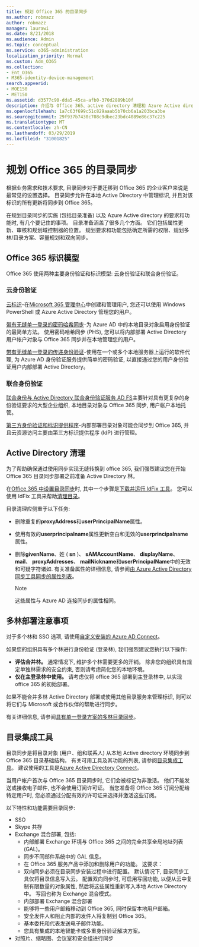 ```yaml
---
title: 规划 Office 365 的目录同步
ms.author: robmazz
author: robmazz
manager: laurawi
ms.date: 8/21/2018
ms.audience: Admin
ms.topic: conceptual
ms.service: o365-administration
localization_priority: Normal
ms.custom: Adm_O365
ms.collection:
- Ent_O365
- M365-identity-device-management
search.appverid:
- MOE150
- MET150
ms.assetid: d3577c90-dda5-45ca-afb0-370d2889b10f
description: 介绍与 Office 365、active directory 清理和 Azure Active directory Connect 工具的目录同步。
ms.openlocfilehash: 1a7c63f699c51c829aaab5b70cb6a1a203bca3be
ms.sourcegitcommit: 29f937b7430c708c9dbec23bdc4089e86c37c225
ms.translationtype: MT
ms.contentlocale: zh-CN
ms.lasthandoff: 03/29/2019
ms.locfileid: "31001825"
---
```

# <a name="plan-for-directory-synchronization-for-office-365"></a>规划 Office 365 的目录同步

根据业务需求和技术要求, 目录同步对于要迁移到 Office 365 的企业客户来说是最常见的设置选择。 目录同步允许在本地 Active Directory 中管理标识, 并且对该标识的所有更新将同步到 Office 365。
  
在规划目录同步的实施 (包括目录准备) 以及 Azure Active directory 的要求和功能时, 有几个要记住的事项。 目录准备涵盖了很多几个方面。 它们包括属性更新、审核和规划域控制器的位置。 规划要求和功能包括确定所需的权限、规划多林/目录方案、容量规划和双向同步。
  
## <a name="office-365-identity-models"></a>Office 365 标识模型

Office 365 使用两种主要身份验证和标识模型: 云身份验证和联合身份验证。
  
### <a name="cloud-authentication"></a>云身份验证

[云标识](about-office-365-identity.md)-在[Microsoft 365 管理中心](https://admin.microsoft.com)中创建和管理用户, 您还可以使用 Windows PowerShell 或 Azure Active Directory 管理您的用户。
  
[带有无缝单一登录的密码哈希同步](about-office-365-identity.md)-为 Azure AD 中的本地目录对象启用身份验证的最简单方法。 使用密码哈希同步 (PHS), 您可以将内部部署 Active Directory 用户帐户对象与 Office 365 同步并在本地管理您的用户。
  
[带有无缝单一登录的传递身份验证](about-office-365-identity.md)-使用在一个或多个本地服务器上运行的软件代理, 为 Azure AD 身份验证服务提供简单的密码验证, 以直接通过您的用户身份验证用户内部部署 Active Directory。
  
### <a name="federated-authentication"></a>联合身份验证

[联合身份与 Active Directory 联合身份验证服务 AD FS](about-office-365-identity.md)主要针对具有更复杂的身份验证要求的大型企业组织, 本地目录对象与 Office 365 同步, 用户帐户本地托管。
  
[第三方身份验证和标识提供程序](about-office-365-identity.md)-内部部署目录对象可能会同步到 Office 365, 并且云资源访问主要由第三方标识提供程序 (IdP) 进行管理。
  
## <a name="active-directory-cleanup"></a>Active Directory 清理

为了帮助确保通过使用同步实现无缝转换到 office 365, 我们强烈建议您在开始 Office 365 目录同步部署之前准备 Active Directory 林。
  
在[Office 365 中设置目录同步](set-up-directory-synchronization.md)时, 其中一个步骤是[下载并运行 IdFix 工具](install-and-run-idfix.md)。 您可以使用 IdFix 工具来帮助[清理目录](prepare-directory-attributes-for-synch-with-idfix.md)。
  
目录清理应侧重于以下任务:

- 删除重复的**proxyAddress**和**userPrincipalName**属性。
- 使用有效的**userprincipalname**属性更新空白和无效的**userprincipalname**属性。
- 删除**givenName**、姓 ( **sn** )、 **sAMAccountName**、 **displayName**、 **mail**、 **proxyAddresses**、 **mailNickname**和**userPrincipalName**中的无效和可疑字符诸如. 有关准备属性的详细信息, 请参阅[由 Azure Active Directory 同步工具同步的属性列表](https://go.microsoft.com/fwlink/p/?LinkId=396719)。

    > [!NOTE]
    > 这些属性与 Azure AD 连接同步的属性相同。 
  
## <a name="multi-forest-deployment-considerations"></a>多林部署注意事项

对于多个林和 SSO 选项, 请使用[自定义安装的 Azure AD Connect](https://go.microsoft.com/fwlink/p/?LinkId=698430)。
  
如果您的组织具有多个林进行身份验证 (登录林), 我们强烈建议您执行以下操作:
  
- **评估合并林。** 通常情况下, 维护多个林需要更多的开销。 除非您的组织具有规定单独林需求的安全约束, 否则请考虑简化您的本地环境。
- **仅在主登录林中使用。** 请考虑仅将 office 365 部署到主登录林中, 以实现 office 365 的初始部署。 

如果不能合并多林 Active Directory 部署或使用其他目录服务来管理标识, 则可以将它们与 Microsoft 或合作伙伴的帮助进行同步。
  
有关详细信息, 请参阅[具有单一登录方案的多林目录同步](https://go.microsoft.com/fwlink/p/?LinkId=525321)。
  
## <a name="directory-integration-tools"></a>目录集成工具

目录同步是将目录对象 (用户、组和联系人) 从本地 Active directory 环境同步到 Office 365 目录基础结构。 有关可用工具及其功能的列表, 请参阅[目录集成工具](https://go.microsoft.com/fwlink/p/?LinkID=510956)。 建议使用的工具是[Azure Active Directory Connect](https://go.microsoft.com/fwlink/?LinkId=525323)。
  
当用户帐户首次与 Office 365 目录同步时, 它们会被标记为非激活。 他们不能发送或接收电子邮件, 也不会使用订阅许可证。 当您准备将 Office 365 订阅分配给特定用户时, 您必须通过分配有效的许可证来选择并激活这些订阅。
  
以下特性和功能需要目录同步:
  
- SSO
- Skype 共存
- Exchange 混合部署, 包括:
  - 内部部署 Exchange 环境与 Office 365 之间的完全共享全局地址列表 (GAL)。
  - 同步不同邮件系统中的 GAL 信息。
  - 在 Office 365 服务产品中添加和删除用户的功能。 这要求：
  - 双向同步必须在目录同步安装过程中进行配置。 默认情况下, 目录同步工具仅将目录信息写入云。 配置双向同步时, 可启用写回功能, 以便从云中复制有限数量的对象属性, 然后将这些属性重新写入本地 Active Directory 中。 写回也称为 Exchange 混合模式。 
  - 内部部署 Exchange 混合部署
  - 能够将一些用户邮箱移动到 Office 365, 同时保留本地用户邮箱。
  - 安全发件人和阻止内部的发件人将复制到 Office 365。
  - 基本委托和代表发送电子邮件功能。
  - 您具有集成的本地智能卡或多重身份验证解决方案。
- 对照片、缩略图、会议室和安全组进行同步